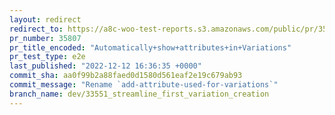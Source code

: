 ```yaml
---
layout: redirect
redirect_to: https://a8c-woo-test-reports.s3.amazonaws.com/public/pr/35807/e2e/index.html
pr_number: 35807
pr_title_encoded: "Automatically+show+attributes+in+Variations"
pr_test_type: e2e
last_published: "2022-12-12 16:36:35 +0000"
commit_sha: aa0f99b2a88faed0d1580d561eaf2e19c679ab93
commit_message: "Rename `add-attribute-used-for-variations`"
branch_name: dev/33551_streamline_first_variation_creation
---
```

